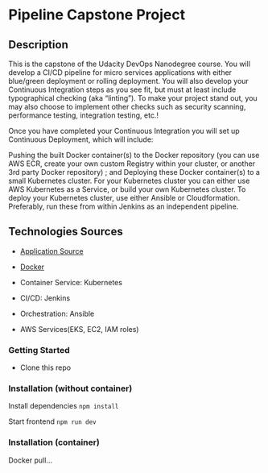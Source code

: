 # Pipeline Capstone Project

## Description

This is the capstone of the Udacity DevOps Nanodegree course.
You will develop a CI/CD pipeline for micro services applications with either blue/green deployment or rolling deployment. You will also develop your Continuous Integration steps as you see fit, but must at least include typographical checking (aka “linting”). To make your project stand out, you may also choose to implement other checks such as security scanning, performance testing, integration testing, etc.!

Once you have completed your Continuous Integration you will set up Continuous Deployment, which will include:

Pushing the built Docker container(s) to the Docker repository (you can use AWS ECR, create your own custom Registry within your cluster, or another 3rd party Docker repository) ; and
Deploying these Docker container(s) to a small Kubernetes cluster. For your Kubernetes cluster you can either use AWS Kubernetes as a Service, or build your own Kubernetes cluster. To deploy your Kubernetes cluster, use either Ansible or Cloudformation. Preferably, run these from within Jenkins as an independent pipeline.

## Technologies Sources

- [Application Source](https://github.com/gothinkster/realworld)

- [Docker](https://hub.docker.com)

- Container Service: Kubernetes

- CI/CD: Jenkins

- Orchestration: Ansible

- AWS Services(EKS, EC2, IAM roles)

### Getting Started

- Clone this repo

### Installation (without container)

Install dependencies `npm install`

Start frontend `npm run dev`

### Installation (container)

Docker pull...

